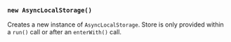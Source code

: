 ### `new AsyncLocalStorage()`

<!-- YAML
added:
 - v13.10.0
 - v12.17.0
changes:
 - version: REPLACEME
   pr-url: https://github.com/nodejs/node/pull/46386
   description: Removed experimental onPropagate option.
 - version:
    - v19.2.0
    - v18.13.0
   pr-url: https://github.com/nodejs/node/pull/45386
   description: Add option onPropagate.
-->

Creates a new instance of `AsyncLocalStorage`. Store is only provided within a
`run()` call or after an `enterWith()` call.

